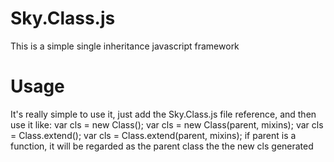 # Sky.Class.js
This is a simple single inheritance javascript framework
# Usage
It's really simple to use it, just add the Sky.Class.js file reference, and then use it like:
var cls = new Class();
var cls = new Class(parent, mixins);
var cls = Class.extend();
var cls = Class.extend(parent, mixins);
if parent is a function, it will be regarded as the parent class the the new cls generated
